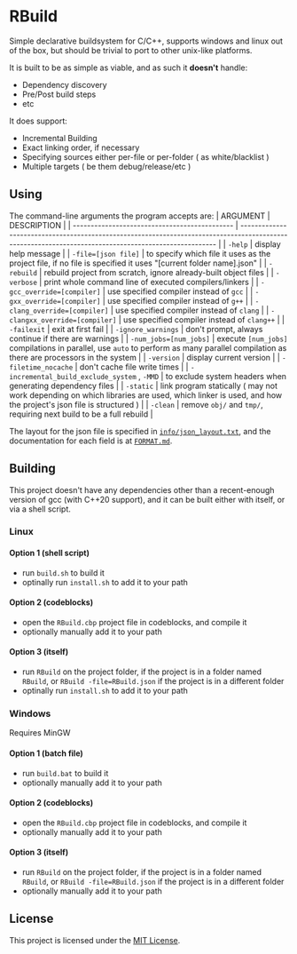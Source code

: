 # RBuild

Simple declarative buildsystem for C/C++, supports windows and linux out of the box, but should be trivial to port to other unix-like platforms.

It is built to be as simple as viable, and as such it **doesn't** handle:
* Dependency discovery
* Pre/Post build steps
* etc

It does support:
* Incremental Building
* Exact linking order, if necessary
* Specifying sources either per-file or per-folder ( as white/blacklist )
* Multiple targets ( be them debug/release/etc )

## Using

The command-line arguments the program accepts are:
| ARGUMENT                                      | DESCRIPTION                                                                                                                                           |
| --------------------------------------------- | ----------------------------------------------------------------------------------------------------------------------------------------------------- |
| `-help`                                       | display help message                                                                                                                                  |
| `-file=[json file]`                           | to specify which file it uses as the project file, if no file is specified it uses "[current folder name].json"                                       |
| `-rebuild`                                    | rebuild project from scratch, ignore already-built object files                                                                                       |
| `-verbose`                                    | print whole command line of executed compilers/linkers                                                                                                |
| `-gcc_override=[compiler]`                    | use specified compiler instead of `gcc`                                                                                                               |
| `-gxx_override=[compiler]`                    | use specified compiler instead of `g++`                                                                                                               |
| `-clang_override=[compiler]`                  | use specified compiler instead of `clang`                                                                                                             |
| `-clangxx_override=[compiler]`                | use specified compiler instead of `clang++`                                                                                                           |
| `-failexit`                                   | exit at first fail                                                                                                                                    |
| `-ignore_warnings`                            | don't prompt, always continue if there are warnings                                                                                                   |
| `-num_jobs=[num_jobs]`                        | execute `[num_jobs]` compilations in parallel, use `auto` to perform as many parallel compilation as there are processors in the system               |
| `-version`                                    | display current version                                                                                                                               |
| `-filetime_nocache`                           | don't cache file write times                                                                                                                          |
| `-incremental_build_exclude_system` , `-MMD`  | to exclude system headers when generating dependency files                                                                                            |
| `-static`                                     | link program statically ( may not work depending on which libraries are used, which linker is used, and how the project's json file is structured )   |
| `-clean`                                      | remove `obj/` and `tmp/`, requiring next build to be a full rebuild                                                                                   |

The layout for the json file is specified in [`info/json_layout.txt`](info/json_layout.txt), and the documentation for each field is at [`FORMAT.md`](FORMAT.md).

## Building

This project doesn't have any dependencies other than a recent-enough version of gcc (with C++20 support), and it can be built either with itself, or via a shell script.

### Linux
#### Option 1 (shell script)
* run `build.sh` to build it
* optinally run `install.sh` to add it to your path
#### Option 2 (codeblocks)
* open the `RBuild.cbp` project file in codeblocks, and compile it
* optionally manually add it to your path
#### Option 3 (itself)
* run `RBuild` on the project folder, if the project is in a folder named `RBuild`, or `RBuild -file=RBuild.json` if the project is in a different folder
* optinally run `install.sh` to add it to your path
### Windows
Requires MinGW
#### Option 1 (batch file)
* run `build.bat` to build it
* optionally manually add it to your path
#### Option 2 (codeblocks)
* open the `RBuild.cbp` project file in codeblocks, and compile it
* optionally manually add it to your path
#### Option 3 (itself)
* run `RBuild` on the project folder, if the project is in a folder named `RBuild`, or `RBuild -file=RBuild.json` if the project is in a different folder
* optionally manually add it to your path


## License

This project is licensed under the [MIT License](LICENSE).
